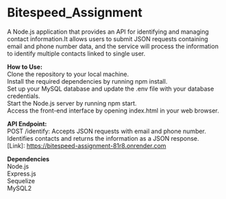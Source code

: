 # Bitespeed_Assignment

A Node.js application that provides an API for identifying and managing contact information.It allows users to submit JSON requests
containing email and phone number data, and the service will process the information to identify multiple contacts linked to single user.

**How to Use:**<br/>
Clone the repository to your local machine.<br/>
Install the required dependencies by running npm install.<br/>
Set up your MySQL database and update the .env file with your database credentials.<br/>
Start the Node.js server by running npm start.<br/>
Access the front-end interface by opening index.html in your web browser.<br/>

**API Endpoint:**<br/>
POST /identify: Accepts JSON requests with email and phone number. Identifies contacts and returns the information as a JSON response.<br/>
[Link]: https://bitespeed-assignment-81r8.onrender.com<br/>

**Dependencies**<br/>
Node.js<br/>
Express.js<br/>
Sequelize<br/>
MySQL2
